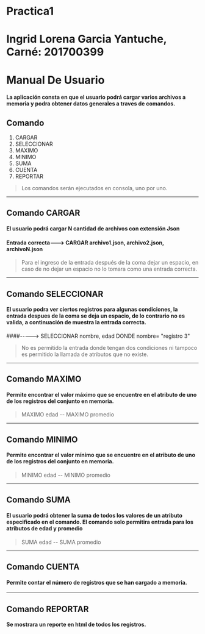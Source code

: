 # Practica1
# Ingrid Lorena Garcia Yantuche, Carné: 201700399
# Manual De Usuario
#### La aplicación consta en que el usuario podrá cargar varios archivos a memoria y podra obtener datos generales a traves de comandos.
Comando
------------------
1. CARGAR
2. SELECCIONAR
3. MAXIMO
4. MINIMO
5. SUMA
6. CUENTA
7. REPORTAR

> Los comandos serán ejecutados en consola, uno por uno.
**************************************************************************************************************************************************

## Comando CARGAR
#### El usuario podrá cargar N cantidad de archivos con extensión Json
#### Entrada correcta---> CARGAR archivo1.json, archivo2.json, archivoN.json
> Para el ingreso de la entrada después de la coma dejar un espacio, en caso de no dejar un espacio no lo tomara como una entrada correcta.

**************************************************************************************************************************************************

## Comando SELECCIONAR
#### El usuario podra ver ciertos registros para algunas condiciones, la entrada despues de la coma se deja un espacio, de lo contrario no es valida, a continuación de muestra la entrada correcta.
####-----> SELECCIONAR nombre, edad DONDE nombre= "registro 3"

> No es permitido la entrada donde tengan dos condiciones ni tampoco es permitido la llamada de atributos que no existe.

*************************************************************************************************************************************************

## Comando MAXIMO
#### Permite encontrar el valor máximo que se encuentre en el atributo de uno de los registros del conjunto en memoria.
> MAXIMO edad
--
> MAXIMO promedio

*************************************************************************************************************************************************

## Comando MINIMO
#### Permite encontrar el valor mínimo que se encuentre en el atributo de uno de los registros del conjunto en memoria.
> MINIMO edad
--
> MINIMO promedio

*************************************************************************************************************************************************

## Comando SUMA
#### El usuario podrá obtener la suma de todos los valores de un atributo especificado en el comando. El comando solo permitira entrada para los atributos de edad y promedio
> SUMA edad
--
> SUMA promedio

*************************************************************************************************************************************************

## Comando CUENTA
#### Permite contar el número de registros que se han cargado a memoria.

*************************************************************************************************************************************************

## Comando REPORTAR
#### Se mostrara un reporte en html de todos los registros. 
